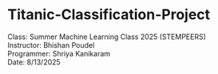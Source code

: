 # Titanic-Classification-Project
Class: Summer Machine Learning Class 2025 (STEMPEERS) 
<br>
Instructor: Bhishan Poudel 
<br>
Programmer: Shriya Kanikaram 
<br>
Date: 8/13/2025
<br>
<br>
